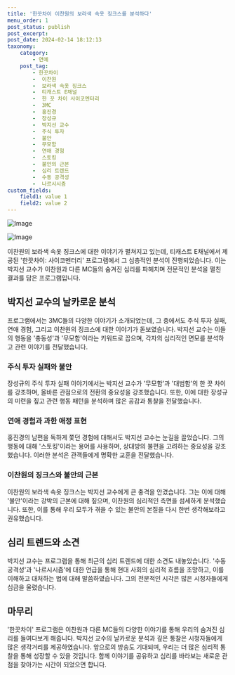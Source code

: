 ```yaml
---
title: '한끗차이 이찬원의 보라색 속옷 징크스를 분석하다'
menu_order: 1
post_status: publish
post_excerpt: 
post_date: 2024-02-14 18:12:13
taxonomy:
    category:
        - 연예
    post_tag:
        - 한끗차이
        -  이찬원
        -  보라색 속옷 징크스
        -  티캐스트 E채널
        -  한 끗 차이 사이코멘터리
        -  3MC
        -  홍진경
        -  장성규
        -  박지선 교수
        -  주식 투자
        -  불안
        -  무모함
        -  연애 경험
        -  스토킹
        -  불안의 근본
        -  심리 트렌드
        -  수동 공격성
        -  나르시시즘
custom_fields:
    field1: value 1
    field2: value 2
---
```


![Image](https://mimgnews.pstatic.net/image/117/2024/02/13/0003806230_001_20240213145801241.jpg?type=w540)

![Image](https://ssl.pstatic.net/mimgnews/image/117/2024/02/13/0003806230_002_20240213145801283.jpg?type=w540)

이찬원의 보라색 속옷 징크스에 대한 이야기가 펼쳐지고 있는데, 티캐스트 E채널에서 제공된 '한끗차이: 사이코멘터리' 프로그램에서 그 심층적인 분석이 진행되었습니다. 이는 박지선 교수가 이찬원과 다른 MC들의 숨겨진 심리를 파헤치며 전문적인 분석을 펼친 결과를 담은 프로그램입니다.
## 박지선 교수의 날카로운 분석
프로그램에서는 3MC들의 다양한 이야기가 소개되었는데, 그 중에서도 주식 투자 실패, 연애 경험, 그리고 이찬원의 징크스에 대한 이야기가 돋보였습니다. 박지선 교수는 이들의 행동을 '충동성'과 '무모함'이라는 키워드로 꼽으며, 각자의 심리적인 면모를 분석하고 관련 이야기를 전달했습니다.
### 주식 투자 실패와 불안
장성규의 주식 투자 실패 이야기에서는 박지선 교수가 '무모함'과 '대범함'의 한 끗 차이를 강조하며, 올바른 관점으로의 전환의 중요성을 강조했습니다. 또한, 이에 대한 장성규의 미련을 짚고 관련 행동 패턴을 분석하며 많은 공감과 통찰을 전달했습니다.
### 연애 경험과 과한 애정 표현
홍진경의 남편을 독하게 쫓던 경험에 대해서도 박지선 교수는 눈길을 끌었습니다. 그의 행동에 대해 '스토킹'이라는 용어를 사용하며, 상대방의 불편을 고려하는 중요성을 강조했습니다. 이러한 분석은 관객들에게 명확한 교훈을 전달했습니다.
### 이찬원의 징크스와 불안의 근본
이찬원의 보라색 속옷 징크스는 박지선 교수에게 큰 충격을 안겼습니다. 그는 이에 대해 '불안'이라는 강박의 근본에 대해 짚으며, 이찬원의 심리적인 측면을 섬세하게 분석했습니다. 또한, 이를 통해 우리 모두가 겪을 수 있는 불안의 본질을 다시 한번 생각해보라고 권유했습니다.
## 심리 트렌드와 소견
박지선 교수는 프로그램을 통해 최근의 심리 트렌드에 대한 소견도 내놓았습니다. '수동 공격성'과 '나르시시즘'에 대한 언급을 통해 현대 사회의 심리적 흐름을 조망하고, 이를 이해하고 대처하는 법에 대해 말씀하였습니다. 그의 전문적인 시각은 많은 시청자들에게 심금을 울렸습니다.
## 마무리
'한끗차이' 프로그램은 이찬원과 다른 MC들의 다양한 이야기를 통해 우리의 숨겨진 심리를 들여다보게 해줍니다. 박지선 교수의 날카로운 분석과 깊은 통찰은 시청자들에게 많은 생각거리를 제공하였습니다. 앞으로의 방송도 기대되며, 우리는 더 많은 심리적 통찰을 통해 성장할 수 있을 것입니다. 함께 이야기를 공유하고 심리를 바라보는 새로운 관점을 찾아가는 시간이 되었으면 합니다.
